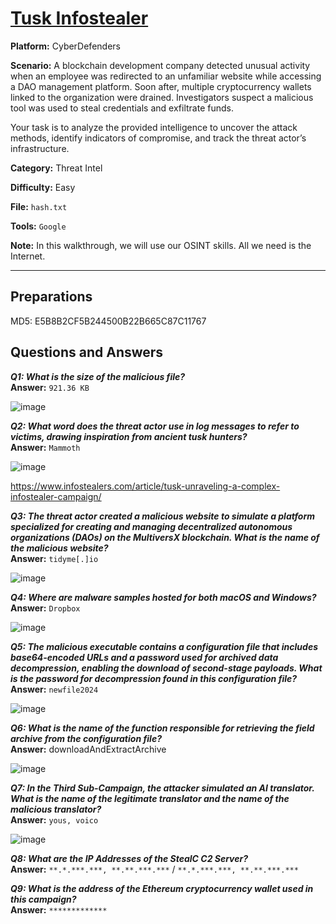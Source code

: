 # <a href="https://cyberdefenders.org/blueteam-ctf-challenges/tusk-infostealer/">Tusk Infostealer</a>

**Platform:** CyberDefenders

**Scenario:** A blockchain development company detected unusual activity when an employee was redirected to an unfamiliar website while accessing a DAO management platform. Soon after, multiple cryptocurrency wallets linked to the organization were drained. Investigators suspect a malicious tool was used to steal credentials and exfiltrate funds.

Your task is to analyze the provided intelligence to uncover the attack methods, identify indicators of compromise, and track the threat actor’s infrastructure.

**Category:** Threat Intel

**Difficulty:** Easy

**File:** `hash.txt`

**Tools:** `Google` 

**Note:** In this walkthrough, we will use our OSINT skills. All we need is the Internet.

---

## **Preparations**

MD5: E5B8B2CF5B244500B22B665C87C11767

## **Questions and Answers**

***Q1: What is the size of the malicious file?***  
**Answer:** `921.36 KB`

![image](https://github.com/user-attachments/assets/9274f8fe-17e2-44e0-bd07-d6f88ca9fafb)

***Q2: What word does the threat actor use in log messages to refer to victims, drawing inspiration from ancient tusk hunters?***  
**Answer:** `Mammoth`  

![image](https://github.com/user-attachments/assets/f4b29104-bd29-4893-9ad4-c9686961c573)

https://www.infostealers.com/article/tusk-unraveling-a-complex-infostealer-campaign/

***Q3: The threat actor created a malicious website to simulate a platform specialized for creating and managing decentralized autonomous organizations (DAOs) on the MultiversX blockchain. What is the name of the malicious website?***  
**Answer:** `tidyme[.]io` 

![image](https://github.com/user-attachments/assets/988bb782-4f77-4aa0-8b99-bc480f644c4d)

***Q4: Where are malware samples hosted for both macOS and Windows?***  
**Answer:** `Dropbox`

![image](https://github.com/user-attachments/assets/c077d941-19a9-41d4-a4d9-772d5ad14bb8)

***Q5: The malicious executable contains a configuration file that includes base64-encoded URLs and a password used for archived data decompression, enabling the download of second-stage payloads. What is the password for decompression found in this configuration file?***  
**Answer:** `newfile2024`

![image](https://github.com/user-attachments/assets/cd89018d-c178-443f-8448-700a0c996ae9)

***Q6: What is the name of the function responsible for retrieving the field archive from the configuration file?***  
**Answer:** downloadAndExtractArchive

![image](https://github.com/user-attachments/assets/63570ce1-4629-4535-baff-0379c13d63d1)

***Q7: In the Third Sub-Campaign, the attacker simulated an AI translator. What is the name of the legitimate translator and the name of the malicious translator?***  
**Answer:** `yous, voico`

![image](https://github.com/user-attachments/assets/9acafc35-9ca9-4fca-b198-22788d56138c)

***Q8: What are the IP Addresses of the StealC C2 Server?***  
**Answer:** `**.*.***.***, **.**.***.***` / `**.*.***.***, **.**.***.***`  

***Q9: What is the address of the Ethereum cryptocurrency wallet used in this campaign?***  
**Answer:** `*************`  
